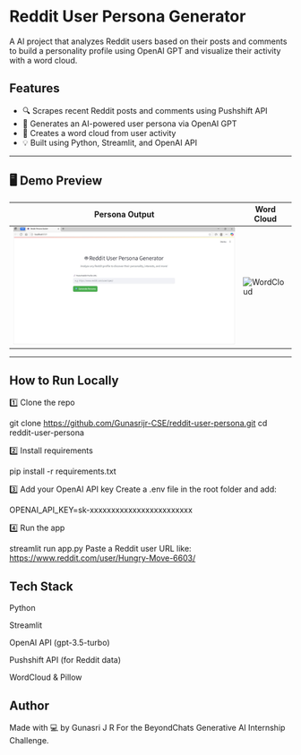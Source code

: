 # Reddit User Persona Generator 

A AI project that analyzes Reddit users based on their posts and comments to build a personality profile using OpenAI GPT and visualize their activity with a word cloud.

## Features

- 🔍 Scrapes recent Reddit posts and comments using Pushshift API
- 🧠 Generates an AI-powered user persona via OpenAI GPT
- 🎨 Creates a word cloud from user activity
- 💡 Built using Python, Streamlit, and OpenAI API

---

## 🖥 Demo Preview

| Persona Output                         | Word Cloud                            |
|----------------------------------------|----------------------------------------|
| ![Persona](https://github.com/Gunasrijr-CSE/reddit-user-persona/blob/main/Screenshots/UI.jpeg)     | ![WordCloud](screenshots/wordcloud.png) |

---

## How to Run Locally

 1️⃣ Clone the repo

git clone https://github.com/Gunasrijr-CSE/reddit-user-persona.git
cd reddit-user-persona

2️⃣ Install requirements

pip install -r requirements.txt

3️⃣ Add your OpenAI API key
Create a .env file in the root folder and add:

OPENAI_API_KEY=sk-xxxxxxxxxxxxxxxxxxxxxxxx

4️⃣ Run the app

streamlit run app.py
Paste a Reddit user URL like:
https://www.reddit.com/user/Hungry-Move-6603/

## Tech Stack
Python

Streamlit

OpenAI API (gpt-3.5-turbo)

Pushshift API (for Reddit data)

WordCloud & Pillow

## Author
Made with 💻 by Gunasri J R
For the BeyondChats Generative AI Internship Challenge.






